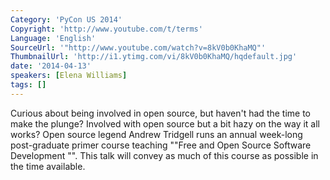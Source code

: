 ```yaml
---
Category: 'PyCon US 2014'
Copyright: 'http://www.youtube.com/t/terms'
Language: 'English'
SourceUrl: '"http://www.youtube.com/watch?v=8kV0b0KhaMQ"'
ThumbnailUrl: 'http://i1.ytimg.com/vi/8kV0b0KhaMQ/hqdefault.jpg'
date: '2014-04-13'
speakers: [Elena Williams]
tags: []
---
```

Curious about being involved in open source, but haven't had the time to make the plunge?
 Involved with open source but a bit hazy on the way it all works?
 Open source legend Andrew Tridgell runs an annual week-long post-graduate primer course teaching ""Free and Open Source Software Development "". This talk will convey as much of this course as possible in the time available.
